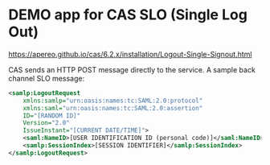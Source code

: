 # DEMO app for CAS SLO (Single Log Out)

https://apereo.github.io/cas/6.2.x/installation/Logout-Single-Signout.html

CAS sends an HTTP POST message directly to the service.
A sample back channel SLO message:

```xml
<samlp:LogoutRequest
    xmlns:samlp="urn:oasis:names:tc:SAML:2.0:protocol"
    xmlns:saml="urn:oasis:names:tc:SAML:2.0:assertion"
    ID="[RANDOM ID]"
    Version="2.0"
    IssueInstant="[CURRENT DATE/TIME]">
    <saml:NameID>[USER IDENTIFICATION ID (personal code)]</saml:NameID>
    <samlp:SessionIndex>[SESSION IDENTIFIER]</samlp:SessionIndex>
</samlp:LogoutRequest>
```
